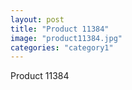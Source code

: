 ```yaml
---
layout: post
title: "Product 11384"
image: "product11384.jpg"
categories: "category1"
---
```

Product 11384

